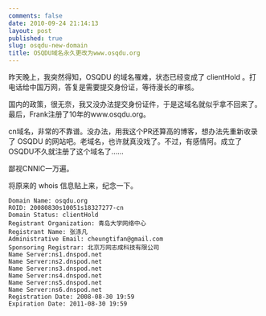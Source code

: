 ```yaml
---
comments: false
date: 2010-09-24 21:14:13
layout: post
published: true
slug: osqdu-new-domain
title: OSQDU域名永久更改为www.osqdu.org
---
```



昨天晚上，我突然得知，OSQDU 的域名罹难，状态已经变成了 clientHold 。打电话给中国万网，答复是需要提交身份证，等待漫长的审核。

国内的政策，很无奈，我又没办法提交身份证件，于是这域名就似乎拿不回来了。最后，Frank注册了10年的www.osqdu.org。

cn域名，非常的不靠谱。没办法，用我这个PR还算高的博客，想办法先重新收录了 OSQDU 的网站吧。老域名，也许就真没戏了。不过，有感情阿。成立了OSQDU不久就注册了这个域名了……

鄙视CNNIC一万遍。

将原来的 whois 信息贴上来，纪念一下。
    
    Domain Name: osqdu.org
    ROID: 20080830s10051s18327277-cn
    Domain Status: clientHold
    Registrant Organization: 青岛大学网络中心
    Registrant Name: 张涤凡
    Administrative Email: cheungtifan@gmail.com
    Sponsoring Registrar: 北京万网志成科技有限公司
    Name Server:ns1.dnspod.net
    Name Server:ns2.dnspod.net
    Name Server:ns3.dnspod.net
    Name Server:ns4.dnspod.net
    Name Server:ns5.dnspod.net
    Name Server:ns6.dnspod.net
    Registration Date: 2008-08-30 19:59
    Expiration Date: 2011-08-30 19:59
